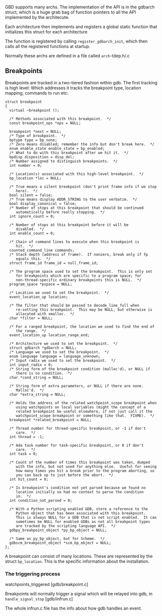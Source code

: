 GBD supports many archs.
The implementation of the API is in the gdbarch struct, which is a huge grab bag of
function pointers to all the API implemented by the architecute.

Each architecture then implements and registers a global static function that
initializes this struct for each architecture

The function is registered by calling `register_gdbarch_init`, which then calls all
the registered functions at startup.

Normally these archs are defined in a file called `arch`-tdep.h/.c

## Breakpoints

Breakpoints are tracked in a two-tiered fashion within gdb. The first tracking is
high level: Which addresses it tracks the breakpoint type, location mapping,
commands to run etc:

```
struct breakpoint
{
  virtual ~breakpoint ();

  /* Methods associated with this breakpoint.  */
  const breakpoint_ops *ops = NULL;

  breakpoint *next = NULL;
  /* Type of breakpoint.  */
  bptype type = bp_none;
  /* Zero means disabled; remember the info but don't break here.  */
  enum enable_state enable_state = bp_enabled;
  /* What to do with this breakpoint after we hit it.  */
  bpdisp disposition = disp_del;
  /* Number assigned to distinguish breakpoints.  */
  int number = 0;

  /* Location(s) associated with this high-level breakpoint.  */
  bp_location *loc = NULL;

  /* True means a silent breakpoint (don't print frame info if we stop
     here).  */
  bool silent = false;
  /* True means display ADDR_STRING to the user verbatim.  */
  bool display_canonical = false;
  /* Number of stops at this breakpoint that should be continued
     automatically before really stopping.  */
  int ignore_count = 0;

  /* Number of stops at this breakpoint before it will be
     disabled.  */
  int enable_count = 0;

  /* Chain of command lines to execute when this breakpoint is
     hit.  */
  counted_command_line commands;
  /* Stack depth (address of frame).  If nonzero, break only if fp
     equals this.  */
  struct frame_id frame_id = null_frame_id;

  /* The program space used to set the breakpoint.  This is only set
     for breakpoints which are specific to a program space; for
     non-thread-specific ordinary breakpoints this is NULL.  */
  program_space *pspace = NULL;

  /* Location we used to set the breakpoint.  */
  event_location_up location;

  /* The filter that should be passed to decode_line_full when
     re-setting this breakpoint.  This may be NULL, but otherwise is
     allocated with xmalloc.  */
  char *filter = NULL;

  /* For a ranged breakpoint, the location we used to find the end of
     the range.  */
  event_location_up location_range_end;

  /* Architecture we used to set the breakpoint.  */
  struct gdbarch *gdbarch = NULL;
  /* Language we used to set the breakpoint.  */
  enum language language = language_unknown;
  /* Input radix we used to set the breakpoint.  */
  int input_radix = 0;
  /* String form of the breakpoint condition (malloc'd), or NULL if
     there is no condition.  */
  char *cond_string = NULL;

  /* String form of extra parameters, or NULL if there are none.
     Malloc'd.  */
  char *extra_string = NULL;

  /* Holds the address of the related watchpoint_scope breakpoint when
     using watchpoints on local variables (might the concept of a
     related breakpoint be useful elsewhere, if not just call it the
     watchpoint_scope breakpoint or something like that.  FIXME).  */
  breakpoint *related_breakpoint = NULL;

  /* Thread number for thread-specific breakpoint, or -1 if don't
     care.  */
  int thread = -1;

  /* Ada task number for task-specific breakpoint, or 0 if don't
     care.  */
  int task = 0;

  /* Count of the number of times this breakpoint was taken, dumped
     with the info, but not used for anything else.  Useful for seeing
     how many times you hit a break prior to the program aborting, so
     you can back up to just before the abort.  */
  int hit_count = 0;

  /* Is breakpoint's condition not yet parsed because we found no
     location initially so had no context to parse the condition
     in.  */
  int condition_not_parsed = 0;

  /* With a Python scripting enabled GDB, store a reference to the
     Python object that has been associated with this breakpoint.
     This is always NULL for a GDB that is not script enabled.  It can
     sometimes be NULL for enabled GDBs as not all breakpoint types
     are tracked by the scripting language API.  */
  gdbpy_breakpoint_object *py_bp_object = NULL;

  /* Same as py_bp_object, but for Scheme.  */
  gdbscm_breakpoint_object *scm_bp_object = NULL;
};
```

A breakpoint can consist of many locations. These are represented by the struct
`bp_location`. This is the specific information about the installation.

### The triggering process


watchpoints_triggered   [gdb/breakpoint.c]


Breakpoints will normally trigger a signal which will be relayed into gdb,
in `handle_signal_stop` [gdb/infrun.c]

The whole infrun.c file has the info about how gdb handles an event.

